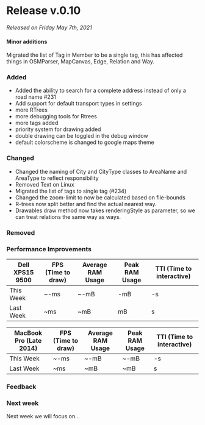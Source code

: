 # Release v.0.10

_Released on Friday May 7th, 2021_

#### Minor additions
Migrated the list of Tag in Member to be a single tag, this has affected things in OSMParser, MapCanvas, Edge, Relation and Way. 

### Added
- Added the ability to search for a complete address instead of only a road name #231
- Add support for default transport types in settings
- more RTrees
- more debugging tools for Rtrees
- more tags added
- priority system for drawing added
- double drawing can be toggled in the debug window
- default colorscheme is changed to google maps theme

### Changed
- Changed the naming of City and CityType classes to AreaName and AreaType to reflect responsibility
- Removed Text on Linux
- Migrated the list of tags to single tag (#234)
- Changed the zoom-limit to now be calculated based on file-bounds
- R-trees now split better and find the actual nearest way.
- Drawables draw method now takes renderingStyle as parameter, so we can treat relations the same way as ways.


### Removed

### Performance Improvements

| Dell XPS15 9500 | FPS (Time to draw) | Average RAM Usage | Peak RAM Usage | TTI (Time to interactive) |
| --------------- | ------------------ | ----------------- | -------------- | ------------------------- |
| This Week       | ~-ms               | ~-mB              | -mB            | -s                        |
| Last Week       | ~ms               | ~mB             | mB          | s                     |

| MacBook Pro (Late 2014) | FPS (Time to draw) | Average RAM Usage | Peak RAM Usage | TTI (Time to interactive) |
| ----------------------- | ------------------ | ----------------- | -------------- | ------------------------- |
| This Week               | ~-ms               | ~-mB              | ~-mB           | -s                        |
| Last Week               | ~ms               | ~mB             | ~mB         | s                    |

### Feedback

### Next week
Next week we will focus on...
